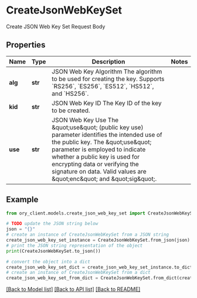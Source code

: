 # CreateJsonWebKeySet

Create JSON Web Key Set Request Body

## Properties

Name | Type | Description | Notes
------------ | ------------- | ------------- | -------------
**alg** | **str** | JSON Web Key Algorithm  The algorithm to be used for creating the key. Supports &#x60;RS256&#x60;, &#x60;ES256&#x60;, &#x60;ES512&#x60;, &#x60;HS512&#x60;, and &#x60;HS256&#x60;. | 
**kid** | **str** | JSON Web Key ID  The Key ID of the key to be created. | 
**use** | **str** | JSON Web Key Use  The \&quot;use\&quot; (public key use) parameter identifies the intended use of the public key. The \&quot;use\&quot; parameter is employed to indicate whether a public key is used for encrypting data or verifying the signature on data. Valid values are \&quot;enc\&quot; and \&quot;sig\&quot;. | 

## Example

```python
from ory_client.models.create_json_web_key_set import CreateJsonWebKeySet

# TODO update the JSON string below
json = "{}"
# create an instance of CreateJsonWebKeySet from a JSON string
create_json_web_key_set_instance = CreateJsonWebKeySet.from_json(json)
# print the JSON string representation of the object
print(CreateJsonWebKeySet.to_json())

# convert the object into a dict
create_json_web_key_set_dict = create_json_web_key_set_instance.to_dict()
# create an instance of CreateJsonWebKeySet from a dict
create_json_web_key_set_from_dict = CreateJsonWebKeySet.from_dict(create_json_web_key_set_dict)
```
[[Back to Model list]](../README.md#documentation-for-models) [[Back to API list]](../README.md#documentation-for-api-endpoints) [[Back to README]](../README.md)


